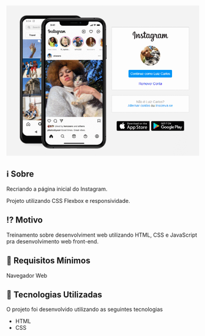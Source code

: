 <p alinhar = "centro">
<img src="https://github.com/luizcarlosmhora/instagram-login/blob/main/img/Banner.gif" max-width="800">

## :information_source: Sobre

Recriando a página inicial do Instagram.

Projeto utilizando CSS Flexbox e responsividade.

## :interrobang: Motivo

Treinamento sobre desenvolviment web utilizando HTML, CSS e JavaScript pra desenvolvimento web front-end.

## :seedling: Requisitos Mínimos

Navegador Web

## :rocket: Tecnologias Utilizadas 

O projeto foi desenvolvido utilizando as seguintes tecnologias

- HTML
- CSS
